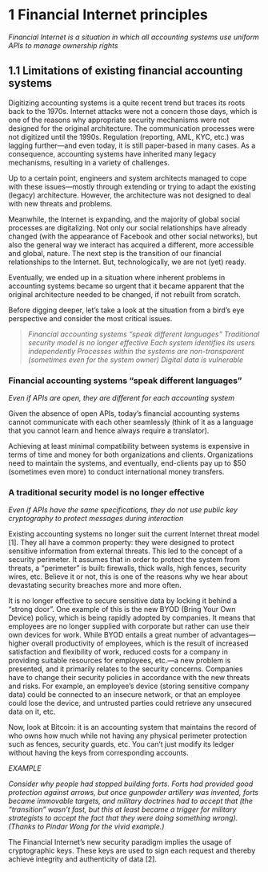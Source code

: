 # 1 Financial Internet principles

*Financial Internet is a situation in which all accounting systems use uniform APIs to manage ownership rights*

## 1.1 Limitations of existing financial accounting systems

Digitizing accounting systems is a quite recent trend but traces its roots back to the 1970s. Internet attacks were not 
a concern those days, which is one of the reasons why appropriate security mechanisms were not designed for the original 
architecture. The communication processes were not digitized until the 1990s. Regulation (reporting, AML, KYC, etc.) was 
lagging further—and even today, it is still paper-based in many cases. As a consequence, accounting systems have 
inherited many legacy mechanisms, resulting in a variety of challenges.

Up to a certain point, engineers and system architects managed to cope with these issues—mostly through extending or 
trying to adapt the existing (legacy) architecture. However, the architecture was not designed to deal with new threats 
and problems.

Meanwhile, the Internet is expanding, and the majority of global social processes are digitalizing. Not only our social 
relationships have already changed (with the appearance of Facebook and other social networks), but also the general 
way we interact has acquired a different, more accessible and global, nature. The next step is the transition of our 
financial relationships to the Internet. But,  technologically, we are not (yet) ready.

Eventually, we ended up in a situation where inherent problems in accounting systems became so urgent that it became 
apparent that the original architecture needed to be changed, if not rebuilt from scratch.

Before digging deeper, let’s take a look at the situation from a bird’s eye perspective and consider the most critical 
issues.

> *Financial accounting systems “speak different languages”*
> *Traditional security model is no longer effective*
> *Each system identifies its users independently*
> *Processes within the systems are non-transparent (sometimes even for the system owner)*
> *Digital data is vulnerable*

### Financial accounting systems “speak different languages”

*Even if APIs are open, they are different for each accounting system*

Given the absence of open APIs, today’s financial accounting systems cannot communicate with each other seamlessly 
(think of it as a language that you cannot learn and hence always require a translator).

Achieving at least minimal compatibility between systems is expensive in terms of time and money for both organizations 
and clients. Organizations need to maintain the systems, and eventually, end-clients pay up to $50 (sometimes even 
more) to conduct international money transfers. 

### A traditional security model is no longer effective

*Even if APIs have the same specifications, they do not use public key cryptography to protect messages during 
interaction*

Existing accounting systems no longer suit the current Internet threat model [1]. They all have a common property: they 
were designed to protect sensitive information from external threats. This led to the concept of a security perimeter. 
It assumes that in order to protect the system from threats, a “perimeter” is built: firewalls, thick walls, high 
fences, security wires, etc. Believe it or not, this is one of the reasons why we hear about devastating security 
breaches more and more often.

It is no longer effective to secure sensitive data by locking it behind a “strong door”. One example of this is the new 
BYOD (Bring Your Own Device) policy, which is being rapidly adopted by companies. It means that employees are no longer 
supplied with corporate but rather can use their own devices for work. While BYOD entails a great number of 
advantages—higher overall productivity of employees, which is the result of increased satisfaction and flexibility of 
work, reduced costs for a company in providing suitable resources for employees, etc.—a new problem is presented, and it 
primarily relates to the security concerns. Companies have to change their security policies in accordance with the new 
threats and risks. For example, an employee’s device (storing sensitive company data) could be connected to an insecure 
network, or that an employee could lose the device, and untrusted parties could retrieve any unsecured data on it, etc.

Now, look at Bitcoin: it is an accounting system that maintains the record of who owns how much while not having any 
physical perimeter protection such as fences, security guards, etc. You can’t just modify its ledger without having the 
keys from corresponding accounts. 

*EXAMPLE*

*Consider why people had stopped building forts. Forts had provided good protection against arrows, but once gunpowder 
artillery was invented, forts became immovable targets, and military doctrines had to accept that (the “transition” 
wasn’t fast, but this at least became a trigger for military strategists to accept the fact that they were doing 
something wrong). (Thanks to Pindar Wong for the vivid example.)*

The Financial Internet’s new security paradigm implies the usage of cryptographic keys. These keys are used to sign each 
request and thereby achieve integrity and authenticity of data [2]. 


